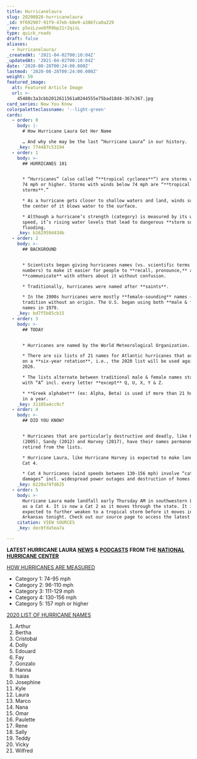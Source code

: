 ```yaml
---
title: Hurricanelaura
slug: 20200828-hurricanelaura
_id: 9f692907-91f9-47eb-b8e9-a386fca0a229
_rev: p5oiLzuoOfR9bp21r2qisL
type: quick_reads
draft: false
aliases:
  - hurricanelaura/
_createdAt: '2021-04-02T00:10:04Z'
_updatedAt: '2021-04-02T00:10:04Z'
date: '2020-08-28T00:24:00.000Z'
lastmod: '2020-08-28T00:24:00.000Z'
weight: 50
featured_image:
  alt: Featured Article Image
  url: >-
    45480c3a3cbb2012611561a0244555e75bad18d4-367x367.jpg
card_series: Now You Know
colorpaletteclassname: '--light-green'
cards:
  - order: 0
    body: |-
      # How Hurricane Laura Got Her Name

      … And why she may be the last “Hurricane Laura” in our history.
    _key: 774487c53194
  - order: 1
    body: >-
      ## HURRICANES 101


      * “Hurricanes” (also called “**tropical cyclones**“) are storms with winds
      74 mph or higher. Storms with winds below 74 mph are “**tropical
      storms**.”

      * As a hurricane gets closer to shallow waters and land, winds surrounding
      the center of it blows water to the surface.

      * Although a hurricane’s strength (category) is measured by its wind
      speed, it’s rising water levels that lead to dangerous **storm surges** &
      flooding.
    _key: b162959d434b
  - order: 2
    body: >-
      ## BACKGROUND


      * Scientists began giving hurricanes names (vs. scientific terms or
      numbers) to make it easier for people to **recall, pronounce,** and
      **communicate** with others about it without confusion.

      * Traditionally, hurricanes were named after **saints**.

      * In the 1900s hurricanes were mostly **female-sounding** names – a
      tradition without an origin. The U.S. began using both **male & female**
      names in 1979.
    _key: bd7f5b85cb15
  - order: 3
    body: >-
      ## TODAY


      * Hurricanes are named by the World Meteorological Organization.

      * There are six lists of 21 names for Atlantic hurricanes that are reused
      on a **six-year rotation**, i.e., the 2020 list will be used again in
      2026.

      * The lists alternate between traditional male & female names starting
      with “A” incl. every letter **except** Q, U, X, Y & Z.

      * **Greek alphabet** (ex: Alpha, Beta) is used if more than 21 hurricanes
      in a year.
    _key: 31105a4cc9cf
  - order: 4
    body: >-
      ## DID YOU KNOW?


      * Hurricanes that are particularly destructive and deadly, like Katrina
      (2005), Sandy (2012) and Harvey (2017), have their names permanently
      retired from the lists.

      * Hurricane Laura, like Hurricane Harvey is expected to make landfall as a
      Cat 4.

      * Cat 4 hurricanes (wind speeds between 130-156 mph) involve “catastrophic
      damages” incl. widespread power outages and destruction of homes.
    _key: 6220a74fd625
  - order: 5
    body: >-
      Hurricane Laura made landfall early Thursday AM in southwestern Louisiana
      as a Cat 4. It is now a Cat 2 as it moves through the state. It is
      expected to further weaken to a tropical storm before it moves into
      Arkansas tonight. Check out our source page to access the latest news.
    citation: VIEW SOURCES
    _key: dec0fda5ea7a

---
```

**LATEST HURRICANE LAURA** [**NEWS**](https://www.nhc.noaa.gov/#Laura) **&** [**PODCASTS**](https://www.nhc.noaa.gov/audio/) **FROM THE** [**NATIONAL HURRICANE CENTER**](https://twitter.com/NHC_Atlantic)

[HOW HURRICANES ARE MEASURED](https://www.nhc.noaa.gov/aboutsshws.php)

* Category 1: 74-95 mph
* Category 2: 96-110 mph
* Category 3: 111-129 mph
* Category 4: 130-156 mph
* Category 5: 157 mph or higher

[2020 LIST OF HURRICANE NAMES](https://www.nhc.noaa.gov/aboutnames.shtml#atl)

1. Arthur
2. Bertha
3. Cristobal
4. Dolly
5. Edouard
6. Fay
7. Gonzalo
8. Hanna
9. Isaias
10. Josephine
11. Kyle
12. Laura
13. Marco
14. Nana
15. Omar
16. Paulette
17. Rene
18. Sally
19. Teddy
20. Vicky
21. Wilfred